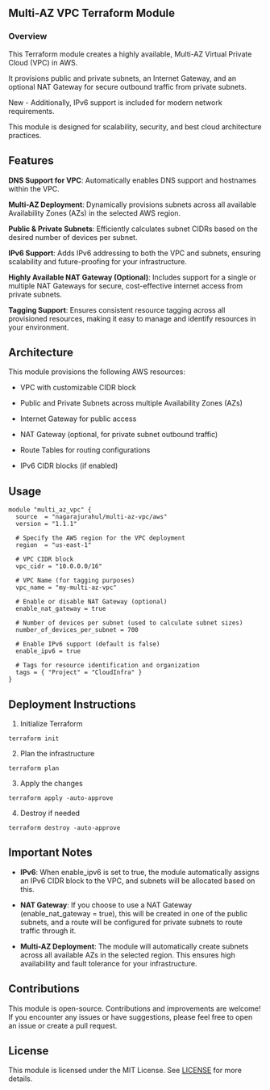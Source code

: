 ## Multi-AZ VPC Terraform Module

### Overview

This Terraform module creates a highly available, Multi-AZ Virtual Private Cloud (VPC) in AWS. 

It provisions public and private subnets, an Internet Gateway, and an optional NAT Gateway for secure outbound traffic from private subnets. 

New - Additionally, IPv6 support is included for modern network requirements.

This module is designed for scalability, security, and best cloud architecture practices.

## Features

**DNS Support for VPC**: Automatically enables DNS support and hostnames within the VPC.

**Multi-AZ Deployment**: Dynamically provisions subnets across all available Availability Zones (AZs) in the selected AWS region.

**Public & Private Subnets**: Efficiently calculates subnet CIDRs based on the desired number of devices per subnet.

**IPv6 Support**: Adds IPv6 addressing to both the VPC and subnets, ensuring scalability and future-proofing for your infrastructure.

**Highly Available NAT Gateway (Optional)**: Includes support for a single or multiple NAT Gateways for secure, cost-effective internet access from private subnets.

**Tagging Support**: Ensures consistent resource tagging across all provisioned resources, making it easy to manage and identify resources in your environment.

## Architecture

This module provisions the following AWS resources:

* VPC with customizable CIDR block

* Public and Private Subnets across multiple Availability Zones (AZs)

* Internet Gateway for public access

* NAT Gateway (optional, for private subnet outbound traffic)

* Route Tables for routing configurations

* IPv6 CIDR blocks (if enabled)

## Usage

```hcl
module "multi_az_vpc" {
  source  = "nagarajurahul/multi-az-vpc/aws"
  version = "1.1.1"

  # Specify the AWS region for the VPC deployment
  region  = "us-east-1"
  
  # VPC CIDR block
  vpc_cidr = "10.0.0.0/16"

  # VPC Name (for tagging purposes)
  vpc_name = "my-multi-az-vpc"

  # Enable or disable NAT Gateway (optional)
  enable_nat_gateway = true

  # Number of devices per subnet (used to calculate subnet sizes)
  number_of_devices_per_subnet = 700
  
  # Enable IPv6 support (default is false)
  enable_ipv6 = true
  
  # Tags for resource identification and organization
  tags = { "Project" = "CloudInfra" }
}
```

## Deployment Instructions

1. Initialize Terraform

```
terraform init
```

2. Plan the infrastructure

```
terraform plan
```

3. Apply the changes

```
terraform apply -auto-approve
```

4. Destroy if needed

```
terraform destroy -auto-approve
```

## Important Notes

* **IPv6**: When enable_ipv6 is set to true, the module automatically assigns an IPv6 CIDR block to the VPC, and subnets will be allocated based on this.

* **NAT Gateway**: If you choose to use a NAT Gateway (enable_nat_gateway = true), this will be created in one of the public subnets, and a route will be configured for private subnets to route traffic through it.

* **Multi-AZ Deployment**: The module will automatically create subnets across all available AZs in the selected region. This ensures high availability and fault tolerance for your infrastructure.

## Contributions

This module is open-source. Contributions and improvements are welcome! If you encounter any issues or have suggestions, please feel free to open an issue or create a pull request.


## License

This module is licensed under the MIT License. See [LICENSE](./LICENSE) for more details.
